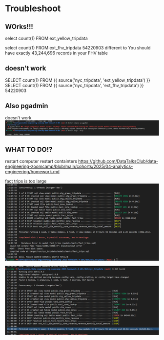# Troubleshoot

## WOrks!!!
select 
count(1)
 FROM  ext_yellow_tripdata

select 
count(1)
 FROM  ext_fhv_tripdata
54220903
different to You should have exactly 43,244,696 records in your FHV table


## doesn't work
SELECT  count(1) FROM {{ source('nyc_tripdata', 'ext_yellow_tripdata') }}
SELECT  count(1) FROM {{ source('nyc_tripdata', 'ext_fhv_tripdata') }}
54220903


## Also pgadmin
doesn't work
![alt text](_resources/readme.md/image.png)


##  WHAT TO DO!?

restart computer
restart containters
https://github.com/DataTalksClub/data-engineering-zoomcamp/blob/main/cohorts/2025/04-analytics-engineering/homework.md

fact trips is too large
![alt text](_resources/readme.md/image-1.png)

![alt text](_resources/readme.md/image-2.png)